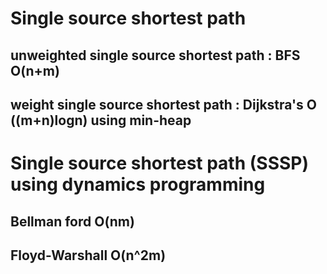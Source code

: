 # Single source shortest path 
## unweighted single source shortest path : BFS O(n+m)
## weight single source shortest path : Dijkstra's O ((m+n)logn) using min-heap 


# Single source shortest path (SSSP) using dynamics programming 
## Bellman ford O(nm)
## Floyd-Warshall O(n^2m)
